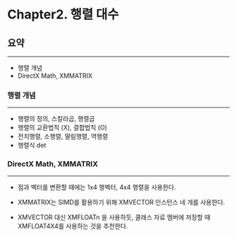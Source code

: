 # Chapter2. 행렬 대수

## 요약
-------------------------------------------------
* 행렬 개념
* DirectX Math, XMMATRIX

### 행렬 개념
-------------------------------------------------

- 행렬의 정의, 스칼라곱, 행렬곱
- 행렬의 교환법칙 (X), 결합법칙 (O)
- 전치행렬, 소행렬, 딸림행렬, 역행렬
- 행렬식 det

### DirectX Math, XMMATRIX
-------------------------------------------------
- 점과 벡터를 변환할 때에는 1x4 행벡터, 4x4 행렬을 사용한다.

- XMMATRIX는 SIMD를 활용하기 위해 XMVECTOR 인스턴스 네 개를 사용한다.

- XMVECTOR 대신 XMFLOATn 을 사용하듯, 클래스 자료 멤버에 저장할 때 XMFLOAT4X4를 사용하는 것을 추천한다.